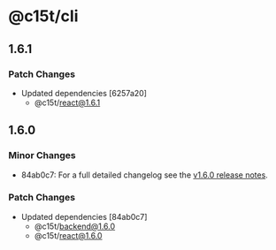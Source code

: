 # @c15t/cli

## 1.6.1

### Patch Changes

- Updated dependencies [6257a20]
  - @c15t/react@1.6.1

## 1.6.0

### Minor Changes

- 84ab0c7: For a full detailed changelog see the [v1.6.0 release notes](https://c15t.com/changelog/2025-09-08-v1.6.0).

### Patch Changes

- Updated dependencies [84ab0c7]
  - @c15t/backend@1.6.0
  - @c15t/react@1.6.0
